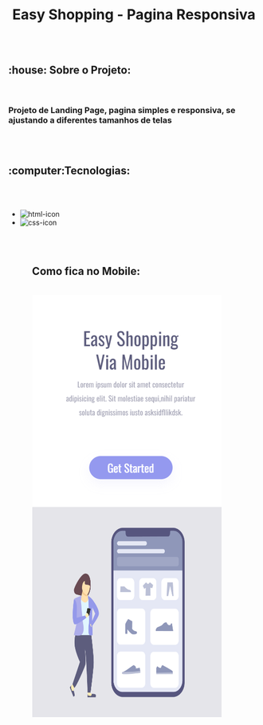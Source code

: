 <h1 align="Center">Easy Shopping - Pagina Responsiva</h1>
<br>
<br>

<h2>:house: Sobre o Projeto:</h2>

<br>

<h3>Projeto de Landing Page, pagina simples e responsiva, se ajustando a diferentes tamanhos de telas</h3>

<br><br>

<h2> :computer:Tecnologias: </h2>
<br><br>

<ul>
  <li><img src="https://img.shields.io/badge/HTML5-E34F26?style=for-the-badge&logo=html5&logoColor=white" alt="html-icon"/></li>
  <li><img src="https://img.shields.io/badge/CSS3-1572B6?style=for-the-badge&logo=css3&logoColor=white" alt="css-icon"/></li>

<ul>

<br><br>

<h2>Como fica no Mobile:</h2>
 <br> 
<img align="center" src="https://github.com/hcinfo9/Projeto-CSS/blob/main/assets/Captura%20de%20tela%202024-04-26%20165124.png?raw=true" alt="img-pc">
